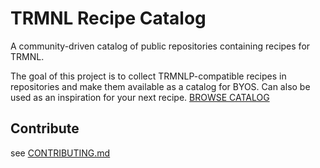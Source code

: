 # TRMNL Recipe Catalog
A community-driven catalog of public repositories containing recipes for TRMNL.

The goal of this project is to collect TRMNLP-compatible recipes in repositories and make them available as a catalog for BYOS. Can also be used as an inspiration for your next recipe.
[BROWSE CATALOG](https://bnussbau.github.io/trmnl-recipe-catalog/)

## Contribute
see [CONTRIBUTING.md](CONTRIBUTING.md)
